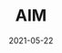 ---
layout: distill
title: AIM
description: Aalto Interface Metrics (AIM) A Service and Codebase for Computational GUI Evaluation
importance: 1
category: 2018
date: 2021-05-22
related_publications: oulasvirta2018aalto


authors:
  - name: Albert Einstein
    url: "https://en.wikipedia.org/wiki/Albert_Einstein"
    affiliations:
      name: IAS, Princeton
  - name: Boris Podolsky
    url: "https://en.wikipedia.org/wiki/Boris_Podolsky"
    affiliations:
      name: IAS, Princeton
  - name: Nathan Rosen
    url: "https://en.wikipedia.org/wiki/Nathan_Rosen"
    affiliations:
      name: IAS, Princeton

---